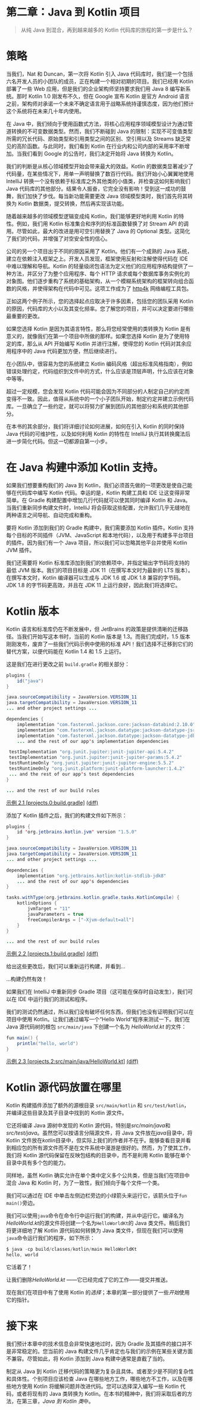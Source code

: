 # 第二章：Java 到 Kotlin 项目

> 从纯 Java 到混合，再到越来越多的 Kotlin 代码库的旅程的第一步是什么？

# 策略

当我们，Nat 和 Duncan，第一次将 Kotlin 引入 Java 代码库时，我们是一个包括六名开发人员的小团队的成员，正在构建一个相对初期的项目。我们已经用 Kotlin 部署了一些 Web 应用，但是我们的企业架构师坚持要求我们用 Java 8 编写新系统。那时 Kotlin 1.0 刚发布不久，但在 Google 宣布 Kotlin 是官方 Android 语言之前，架构师对承诺一个未来不确定语言用于战略系统持谨慎态度，因为他们预计这个系统将在未来几十年内使用。

在 Java 中，我们倾向于使用函数式方法，将核心应用程序领域模型设计为通过管道转换的不可变数据类型。然而，我们不断碰到 Java 的限制：实现不可变值类型所需的冗长代码、原始类型和引用类型之间的区别、空引用以及 Streams 缺乏常见的高阶函数。与此同时，我们看到 Kotlin 在行业内和公司内部的采用率不断增加。当我们看到 Google 的公告时，我们决定开始将 Java 转换为 Kotlin。

我们的判断是从核心领域模型开始会带来最大的效益。Kotlin 的数据类显著减少了代码量，在某些情况下，用单一声明替换了数百行代码。我们开始小心翼翼地使用 IntelliJ 转换一个没有依赖于标准库之外其他类的小值类，并检查这如何影响我们 Java 代码库的其他部分。结果令人振奋，它完全没有影响！受到这一成功的鼓舞，我们加快了步伐。每当新功能需要更改 Java 领域模型类时，我们首先将其转换为 Kotlin 数据类，提交转换，然后再实现该功能。

随着越来越多的领域模型逻辑变成纯 Kotlin，我们能够更好地利用 Kotlin 的特性。例如，我们用 Kotlin 标准集合和序列的标准函数替换了对 Stream API 的调用。尽管如此，最大的改进是用可空引用替换了 Java 的 Optional 类型。这简化了我们的代码，并增强了对空安全性的信心。

公司的另一个项目出于不同的原因采用了 Kotlin。他们有一个成熟的 Java 系统，建立在依赖注入框架之上。开发人员发现，框架使用反射和注解使得代码在 IDE 中难以理解和导航。Kotlin 的轻量级闭包语法为定义他们的应用程序结构提供了一种方法，并区分了为整个应用程序、每个 HTTP 请求或每个数据库事务实例化的对象图。他们逐步重构了系统的基础架构，从一个模糊系统架构的框架转向组合函数的风格，并使得架构在代码中可见。这项工作成为了 [http4k](https://http4k.org) 网络编程工具包。

正如这两个例子所示，您的选择起点应取决于许多因素，包括您的团队采用 Kotlin 的原因，代码库的大小以及其变化频率。您了解您的项目，并可以决定要进行哪些最重要的更改。

如果您选择 Kotlin 是因为其语言特性，那么将您经常使用的类转换为 Kotlin 是有意义的，就像我们在第一个项目中所做的那样。如果您选择 Kotlin 是为了使用特定的库，那么从 API 开始编写 Kotlin 并进行注解，使得您的 Kotlin 代码对其余应用程序中的 Java 代码更加方便，然后继续进行。

在小团队中，很容易为您的系统建立 Kotlin 编码风格（超出标准风格指南），例如错误处理约定，代码组织到文件中的方式，什么应该是顶层声明，什么应该在对象中等等。

超过一定规模，您会发现 Kotlin 代码可能会因为不同部分的人制定自己的约定而变得不一致。因此，值得从系统中的一个小子团队开始，制定约定并建立示例代码库。一旦确立了一些约定，就可以将努力扩展到团队的其他部分和系统的其他部分。

在本书的其余部分，我们将详细讨论如何进展，如何在引入 Kotlin 的同时保持 Java 代码的可维护性，以及如何利用 Kotlin 的特性在 IntelliJ 执行其转换魔法后进一步简化代码。但这一切都源自第一小步。

# 在 Java 构建中添加 Kotlin 支持。

如果我们想要重构我们的 Java 到 Kotlin，我们必须首先做的一项更改是使自己能够在代码库中编写 Kotlin 代码。幸运的是，Kotlin 构建工具和 IDE 让这变得非常简单。在 Gradle 构建配置中增加几行代码就可以使其同时编译 Kotlin 和 Java。当我们重新同步构建文件时，IntelliJ 将会获取这些配置，允许我们几乎无缝地在两种语言之间导航、自动完成和重构。

要将 Kotlin 添加到我们的 Gradle 构建中，我们需要添加 Kotlin 插件。Kotlin 支持每个目标的不同插件（JVM、JavaScript 和本地代码），以及用于构建多平台项目的插件。因为我们有一个 Java 项目，所以我们可以忽略其他平台并使用 Kotlin JVM 插件。

我们还需要将 Kotlin 标准库添加到我们的依赖项中，并指定输出字节码将支持的最低 JVM 版本。我们的项目目标是 JDK 11（在撰写本文时为最新的 LTS 版本）。在撰写本文时，Kotlin 编译器可以生成与 JDK 1.6 或 JDK 1.8 兼容的字节码。JDK 1.8 的字节码更高效，并且在 JDK 11 上运行良好，因此我们将选择它。

# Kotlin 版本

Kotlin 语言和标准库仍在不断发展中，但 JetBrains 的政策是提供清晰的迁移路径。当我们开始写这本书时，当前的 Kotlin 版本是 1.3。而我们完成时，1.5 版本刚刚发布，废弃了一些我们代码示例中使用的标准 API！我们选择不迁移到它们的替代方案，以便代码能在 Kotlin 1.4 和 1.5 上运行。

这是我们在进行更改之前 `build.gradle` 的相关部分：

```java
plugins {
    id("java")
}

java.sourceCompatibility = JavaVersion.VERSION_11
java.targetCompatibility = JavaVersion.VERSION_11
... and other project settings ...

dependencies {
    implementation "com.fasterxml.jackson.core:jackson-databind:2.10.0"
    implementation "com.fasterxml.jackson.datatype:jackson-datatype-jsr310:2.10.0"
    implementation "com.fasterxml.jackson.datatype:jackson-datatype-jdk8:2.10.0"
    ... and the rest of our app's implementation dependencies

 testImplementation "org.junit.jupiter:junit-jupiter-api:5.4.2"
 testImplementation "org.junit.jupiter:junit-jupiter-params:5.4.2"
 testRuntimeOnly "org.junit.jupiter:junit-jupiter-engine:5.5.2"
 testRuntimeOnly "org.junit.platform:junit-platform-launcher:1.4.2"
 ... and the rest of our app's test dependencies
}

... and the rest of our build rules
```

[示例 2.1 [projects.0:build.gradle]](https://java-to-kotlin.dev/code.html?ref=2.1&show=file) [(diff)](https://java-to-kotlin.dev/code.html?ref=2.1&show=diff)

添加了 Kotlin 插件之后，我们的构建文件如下所示：

```java
plugins {
    id 'org.jetbrains.kotlin.jvm' version "1.5.0"
}

java.sourceCompatibility = JavaVersion.VERSION_11
java.targetCompatibility = JavaVersion.VERSION_11
... and other project settings ...

dependencies {
    implementation "org.jetbrains.kotlin:kotlin-stdlib-jdk8"
    ... and the rest of our app's dependencies
}

tasks.withType(org.jetbrains.kotlin.gradle.tasks.KotlinCompile) {
    kotlinOptions {
        jvmTarget = "11"
        javaParameters = true
        freeCompilerArgs = ["-Xjvm-default=all"]
    }
}

... and the rest of our build rules
```

[示例 2.2 [projects.1:build.gradle]](https://java-to-kotlin.dev/code.html?ref=2.2&show=file) [(diff)](https://java-to-kotlin.dev/code.html?ref=2.2&show=diff)

给出这些更改后，我们可以重新运行构建，并看到…

…构建仍然有效！

如果我们在 IntelliJ 中重新同步 Gradle 项目（这可能在保存时自动发生），我们可以在 IDE 中运行我们的测试和程序。

我们的测试仍然通过，所以我们没有破坏任何东西，但我们也没有证明我们可以在项目中使用 Kotlin。让我们通过编写一个“Hello World”程序来测试一下。我们在 Java 源代码树的根包 `src/main/java` 下创建一个名为 *HelloWorld.kt* 的文件：

```java
fun main() {
    println("hello, world")
}
```

[示例 2.3 [projects.2:src/main/java/HelloWorld.kt]](https://java-to-kotlin.dev/code.html?ref=2.3&show=file) [(diff)](https://java-to-kotlin.dev/code.html?ref=2.3&show=diff)

# Kotlin 源代码放置在哪里

Kotlin 构建插件添加了额外的源根目录 `src/main/kotlin` 和 `src/test/kotlin`，并编译这些目录及其子目录中找到的 Kotlin 源文件。

它还将编译 Java 源树中发现的 Kotlin 源代码，特别是*src/main/java*和*src/test/java*。虽然您可以按语言分隔源文件，将 Java 文件放在*java*目录中，将 Kotlin 文件放在*kotlin*目录中，但实际上我们的作者并不在乎。能够查看目录并看到相应包的所有源文件而不是在文件系统中漫游是很好的。然而，为了使其工作，我们将 Kotlin 源代码保留在反映包结构的目录中，而不是利用 Kotlin 能够在单个目录中具有多个包的能力。

同样地，虽然 Kotlin 确实允许在单个类中定义多个公共类，但是当我们在项目中混合 Java 和 Kotlin 时，为了一致性，我们倾向于每个文件一个类。

我们可以通过在 IDE 中单击左侧边栏旁边的小绿箭头来运行它，该箭头位于`fun main()`旁边。

我们可以使用`java`命令在命令行中运行我们的构建，并从中运行它。编译名为*HelloWorld.kt*的源文件将创建一个名为`HelloWorldKt`的 Java 类文件。稍后我们将更详细地了解 Kotlin 源代码如何转换为 Java 类文件，但现在我们可以使用`java`命令运行我们的程序，如下所示：

```java
$ java -cp build/classes/kotlin/main HelloWorldKt
hello, world
```

它活着了！

让我们删除*HelloWorld.kt* ——它已经完成了它的工作——提交并推送。

现在我们在项目中有了使用 Kotlin 的*选择*；本章的第一部分提供了一些*开始*使用它的指针。

# 接下来

我们预计本章中的技术信息会非常快速地过时，因为 Gradle 及其插件的接口并不是非常稳定的。您当前的 Java 构建文件几乎肯定也与我们的示例在某些关键方面不兼容。尽管如此，将 Kotlin 添加到 Java 构建中通常是直截了当的。

制定从 Java 到 Kotlin 迁移代码的策略更为复杂且具体。或者至少是不同的复杂性和具体性。个别项目应该检查 Java 在哪些地方工作，哪些地方不工作，以及在哪些地方使用 Kotlin 将缓解问题并改进代码。您可以选择深入编写一些 Kotlin 代码，或者将现有的 Java 类转换为 Kotlin。在本书的精神中，我们将采取后者的方法，在第三章，*Java 到 Kotlin 类*中。
